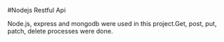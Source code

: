 #Nodejs Restful Api

Node.js, express and mongodb were used in this project.Get, post, put, patch, delete processes were done.
